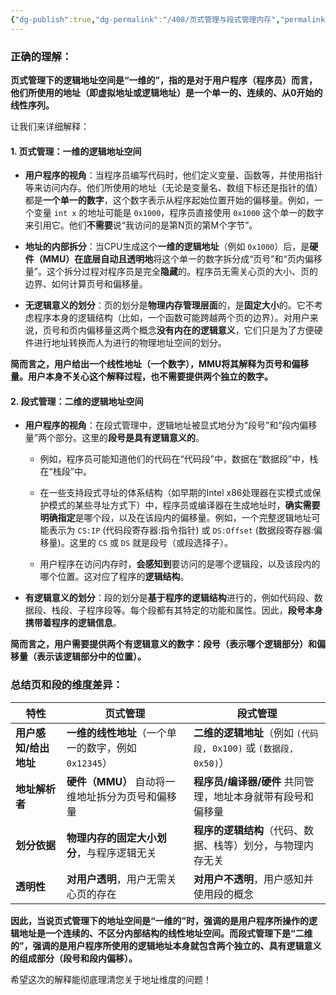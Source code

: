 ```yaml
---
{"dg-publish":true,"dg-permalink":"/408/页式管理与段式管理内存","permalink":"/408/页式管理与段式管理内存/"}
---
```



### 正确的理解：
**页式管理下的逻辑地址空间是“一维的”，指的是对于用户程序（程序员）而言，他们所使用的地址（即虚拟地址或逻辑地址）是一个单一的、连续的、从0开始的线性序列。**

让我们来详细解释：

#### 1. 页式管理：一维的逻辑地址空间
- **用户程序的视角**：当程序员编写代码时，他们定义变量、函数等，并使用指针等来访问内存。他们所使用的地址（无论是变量名、数组下标还是指针的值）都是**一个单一的数字**，这个数字表示从程序起始位置开始的偏移量。例如，一个变量 `int x` 的地址可能是 `0x1000`，程序员直接使用 `0x1000` 这个单一的数字来引用它。他们**不需要**说“我访问的是第N页的第M个字节”。
    
- **地址的内部拆分**：当CPU生成这个**一维的逻辑地址**（例如 `0x1000`）后，是**硬件（MMU）**在底层**自动且透明地**将这个单一的数字拆分成“页号”和“页内偏移量”。这个拆分过程对程序员是完全**隐藏**的。程序员无需关心页的大小、页的边界、如何计算页号和偏移量。
    
- **无逻辑意义的划分**：页的划分是**物理内存管理层面**的，是**固定大小**的。它不考虑程序本身的逻辑结构（比如，一个函数可能跨越两个页的边界）。对用户来说，页号和页内偏移量这两个概念**没有内在的逻辑意义**，它们只是为了方便硬件进行地址转换而人为进行的物理地址空间的划分。
    

**简而言之，用户给出一个线性地址（一个数字），MMU将其解释为页号和偏移量。用户本身不关心这个解释过程，也不需要提供两个独立的数字。**


#### 2. 段式管理：二维的逻辑地址空间
- **用户程序的视角**：在段式管理中，逻辑地址被显式地分为“段号”和“段内偏移量”两个部分。这里的**段号是具有逻辑意义的**。
    
    - 例如，程序员可能知道他们的代码在“代码段”中，数据在“数据段”中，栈在“栈段”中。
        
    - 在一些支持段式寻址的体系结构（如早期的Intel x86处理器在实模式或保护模式的某些寻址方式下）中，程序员或编译器在生成地址时，**确实需要明确指定**是哪个段，以及在该段内的偏移量。例如，一个完整逻辑地址可能表示为 `CS:IP` (代码段寄存器:指令指针) 或 `DS:Offset` (数据段寄存器:偏移量)。这里的 `CS` 或 `DS` 就是段号（或段选择子）。
        
    - 用户程序在访问内存时，**会感知到**要访问的是哪个逻辑段，以及该段内的哪个位置。这对应了程序的**逻辑结构**。
        
- **有逻辑意义的划分**：段的划分是**基于程序的逻辑结构**进行的，例如代码段、数据段、栈段、子程序段等。每个段都有其特定的功能和属性。因此，**段号本身携带着程序的逻辑信息**。
    

**简而言之，用户需要提供两个有逻辑意义的数字：段号（表示哪个逻辑部分）和偏移量（表示该逻辑部分中的位置）。**



### 总结页和段的维度差异：
|特性|页式管理|段式管理|
|---|---|---|
|**用户感知/给出地址**|**一维的线性地址**（一个单一的数字，例如 `0x12345`）|**二维的逻辑地址**（例如 `(代码段, 0x100)` 或 `(数据段, 0x50)`）|
|**地址解析者**|**硬件（MMU）** 自动将一维地址拆分为页号和偏移量|**程序员/编译器/硬件** 共同管理，地址本身就带有段号和偏移量|
|**划分依据**|**物理内存的固定大小划分**，与程序逻辑无关|**程序的逻辑结构**（代码、数据、栈等）划分，与物理内存无关|
|**透明性**|**对用户透明**，用户无需关心页的存在|**对用户不透明**，用户感知并使用段的概念|

**因此，当说页式管理下的地址空间是“一维的”时，强调的是用户程序所操作的逻辑地址是一个连续的、不区分内部结构的线性地址空间。而段式管理下是“二维的”，强调的是用户程序所使用的逻辑地址本身就包含两个独立的、具有逻辑意义的组成部分（段号和段内偏移）。**

希望这次的解释能彻底理清您关于地址维度的问题！
